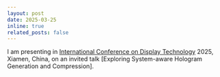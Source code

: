 ```yaml
---
layout: post
date: 2025-03-25
inline: true
related_posts: false
---
```


I am presenting in [International Conference on Display Technology](https://www.sidicdt.org/) 2025, Xiamen, China, on an invited talk [Exploring System-aware Hologram Generation and Compression].
